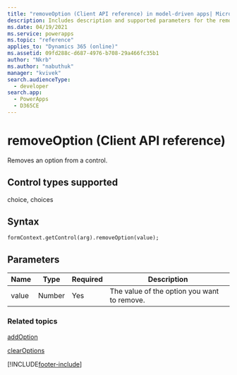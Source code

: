 ```yaml
---
title: "removeOption (Client API reference) in model-driven apps| MicrosoftDocs"
description: Includes description and supported parameters for the removeOption method.
ms.date: 04/19/2021
ms.service: powerapps
ms.topic: "reference"
applies_to: "Dynamics 365 (online)"
ms.assetid: 09fd288c-d687-4976-b708-29a466fc35b1
author: "Nkrb"
ms.author: "nabuthuk"
manager: "kvivek"
search.audienceType: 
  - developer
search.app: 
  - PowerApps
  - D365CE
---
```

# removeOption (Client API reference)

Removes an option from a control. 

## Control types supported

choice, choices

## Syntax

`formContext.getControl(arg).removeOption(value);`

## Parameters

|Name | Type | Required | Description|
|--|--|--|--|
|value |Number |Yes|The value of the option you want to remove.|

### Related topics

[addOption](addOption.md)

[clearOptions](clearOptions.md)

 




[!INCLUDE[footer-include](../../../../../includes/footer-banner.md)]
